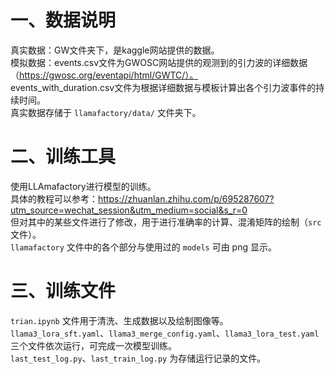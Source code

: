 # 一、数据说明
真实数据：GW文件夹下，是kaggle网站提供的数据。  
模拟数据：events.csv文件为GWOSC网站提供的观测到的引力波的详细数据（https://gwosc.org/eventapi/html/GWTC/）。  
events_with_duration.csv文件为根据详细数据与模板计算出各个引力波事件的持续时间。  
真实数据存储于 `llamafactory/data/` 文件夹下。

# 二、训练工具
使用LLAmafactory进行模型的训练。  
具体的教程可以参考：https://zhuanlan.zhihu.com/p/695287607?utm_source=wechat_session&utm_medium=social&s_r=0  
但对其中的某些文件进行了修改，用于进行准确率的计算、混淆矩阵的绘制（`src` 文件）。  
`llamafactory` 文件中的各个部分与使用过的 `models` 可由 png 显示。

# 三、训练文件
`trian.ipynb` 文件用于清洗、生成数据以及绘制图像等。  
`llama3_lora_sft.yaml`、`llama3_merge_config.yaml`、`llama3_lora_test.yaml` 三个文件依次运行，可完成一次模型训练。  
`last_test_log.py`、`last_train_log.py` 为存储运行记录的文件。
